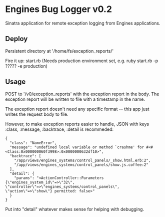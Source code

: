 Engines Bug Logger v0.2
=======================
Sinatra application for remote exception logging from Engines applications.

Deploy
------

Persistent directory at '/home/fs/exception_reports/'

Fire it up: start.rb
(Needs production environment set, e.g. ruby start.rb -p ????? -e production)

Usage
-----

POST to '/v0/exception_reports' with the exception report in the body. The exception report will be written to file with a timestamp in the name.

The exception report doesn't need any specific format -- this app just writes the request body to file.

However, to make exception reports easier to handle, JSON with keys :class, :message, :backtrace, :detail is recommeded:
```
{
  "class": "NameError",
  "message": "undefined local variable or method `crashme' for #<#<Class:0x000000060f3998>:0x0000000632df10>",
  "backtrace": [
    "/app/views/engines_systems/control_panels/_show.html.erb:2",
    "/app/views/engines_systems/control_panels/show.js.coffee:2"
  ],
  "detail": {
    "params": "<ActionController::Parameters {\"engines_system_id\"=>\"32\", \"controller\"=>\"engines_systems/control_panels\", \"action\"=>\"show\"} permitted: false>"
  }
}
```
Put into "detail" whatever makes sense for helping with debugging.
